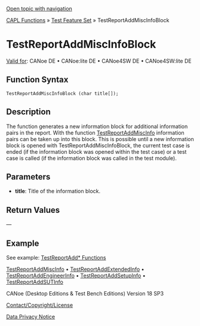 [Open topic with navigation](../../../../../CANoeDEFamily.htm#Topics/CAPLFunctions/Test/Functions/CAPLfunctionTestReportAddMiscInfoBlock.md)

[CAPL Functions](../../CAPLfunctions.md) » [Test Feature Set](../CAPLfunctionsTFSOverview.md) » TestReportAddMiscInfoBlock

# TestReportAddMiscInfoBlock

[Valid for](../../../Shared/FeatureAvailability.md): CANoe DE • CANoe:lite DE • CANoe4SW DE • CANoe4SW:lite DE

## Function Syntax

`TestReportAddMiscInfoBlock (char title[]);`

## Description

The function generates a new information block for additional information pairs in the report. With the function [TestReportAddMiscInfo](CAPLfunctionTestReportAddMiscInfo.md) information pairs can be taken up into this block. This is possible until a new information block is opened with TestReportAddMiscInfoBlock, the current test case is ended (if the information block was opened within the test case) or a test case is called (if the information block was called in the test module).

## Parameters

- **title**: Title of the information block.

## Return Values

—

## Example

See example: [TestReportAdd* Functions](CAPLfunctionsTFSExampleTestReportAddFunctions.md)

[TestReportAddMiscInfo](CAPLfunctionTestReportAddMiscInfo.md) • [TestReportAddExtendedInfo](CAPLfunctionTestReportAddExtendedInfo.md) • [TestReportAddEngineerInfo](CAPLfunctionTestReportAddEngineerInfo.md) • [TestReportAddSetupInfo](CAPLfunctionTestReportAddEngineerInfo.md) • [TestReportAddSUTInfo](CAPLfunctionTestReportAddEngineerInfo.md)

CANoe (Desktop Editions & Test Bench Editions) Version 18 SP3

[Contact/Copyright/License](../../../Shared/ContactCopyrightLicense.md)

[Data Privacy Notice](https://www.vector.com/int/en/company/get-info/privacy-policy/)
